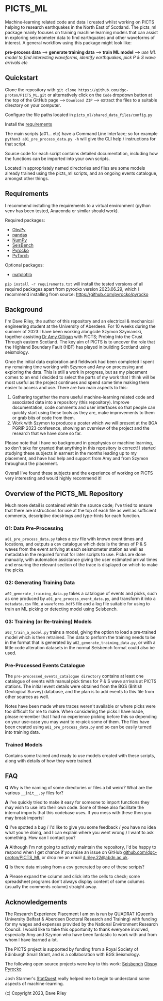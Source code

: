 # PICTS_ML

Machine-learning related code and data I created whilst working on PICTS helping to research earthquakes in the North East of Scotland. The picts_ml package mainly focuses on training machine learning models that can assist in exploring seismometer data to find earthquakes and other waveforms of interest. A general workflow using this package might look like:

**pre-process data** ⟶ **generate training data** ⟶ **train ML model** ⟶ _use ML model to find interesting waveforms, identify earthquakes, pick P & S wave arrivals etc_


## Quickstart
Clone the repository with `git clone https://github.com/dgc-proton/PICTS_ML.git` or alternatively click on the `Code` dropdown button at the top of the GitHub page ⟶ `Download ZIP` ⟶ extract the files to a suitable directory on your computer.

Configure the file paths located in `picts_ml/shared_data_files/config.py`

Install the [requirements]( #requirements )

The main scripts (a01... etc) have a Command Line Interface; so for example `python3 a01_pre_process_data.py -h` will give the CLI help / instructions for that script.

Source code for each script contains detailed documentation, including how the functions can be imported into your own scripts.

Located in appropriately named directories and files are some models already trained using the picts_ml scripts, and an ongoing events catalogue, amongst other things.


## Requirements

I recommend installing the requirements to a virtual environment (python venv has been tested, Anaconda or similar should work).

Required packages:

* [ObsPy]( https://github.com/obspy/obspy )
* [pandas]( https://pandas.pydata.org/ )
* [NumPy]( https://numpy.org/ )
* [SeisBench]( https://github.com/seisbench/seisbench )
* [Pyrocko]( https://github.com/pyrocko/pyrocko )
* [PyTorch]( https://pytorch.org/ )

Optional packages:

* [matplotlib]( https://matplotlib.org/ )

`pip install -r requirements.txt` will install the tested versions of all required packages apart from pyrocko version 2023.06.29, which I recommend installing from source: <https://github.com/pyrocko/pyrocko>


## Background

I'm Dave Riley, the author of this repository and an electrical & mechanical engineering student at the University of Aberdeen. For 10 weeks during the summer of 2023 I have been working alongside Szymon Szymanski, together assisting [Dr Amy Gilligan]( https://amygilligan.wordpress.com ) with PICTS; Probing Into the Crust Through eastern Scotland. The key aim of PICTS is to uncover the role that the Highland Boundary Fault (HBF) has played in building Scotland using seismology.

Once the initial data exploration and fieldwork had been completed I spent my remaining time working with Szymon and Amy on processing and exploring the data. This is still a work in progress, but as my placement comes to an end I decided to select the parts of my work that I think will be most useful as the project continues and spend some time making them easier to access and use. There are two main aspects to this:

1. Gathering together the more useful machine-learning related code and associated data into a repository (this repository). Improve documentation, code comments and user interfaces so that people can quickly start using these tools as they are, make improvements to them or grab bits of code from them.
2. Work with Szymon to produce a poster which we will present at the BGA PGRiP 2023 conference, showing an overview of the project and the research that we have done so far. 

Please note that I have no background in geophysics or machine learning, so don't take for granted that anything in this repository is correct! I started studying these subjects in earnest in the months leading up to my placement, and have had help and support from Amy and from Szymon throughout the placement.

Overall I've found these subjects and the experience of working on PICTS very interesting and would highly recommend it!


## Overview of the PICTS_ML Repository

Much more detail is contained within the source code; I've tried to ensure that there are instructions for use at the top of each file as well as sufficient comments, descriptive docstrings and type-hints for each function.


### 01: Data Pre-Processing

`a01_pre_process_data.py` takes a csv file with known event times and locations, and outputs a csv catalogue which details the times of P & S waves from the event arriving at each seismometer station as well as metadata in the required format for later scripts to use. Picks are done manually, with automation assistance giving the user estimated arrival times and ensuring the relevant section of the trace is displayed on which to make the picks.


### 02: Generating Training Data

`a02_generate_training_data.py` takes a catalogue of events and picks, such as one produced by `a01_pre_process_event_data.py`, and transform it into a `metadata.csv` file, a `waveforms.hdf5` file and a log file suitable for using to train an ML picking or detecting model using Seisbench.


### 03: Training (or Re-training) Models

`a03_train_a_model.py` trains a model, giving the option to load a pre-trained model which is then retrained. The data to perform the training needs to be in the format that is generated by `a02_generate_training_data.py`, or with a little code alteration datasets in the normal Seisbench format could also be used.


### Pre-Processed Events Catalogue

The `pre-processed_events_catalogue directory` contains at least one catalogue of events with manual pick times for P & S wave arrivals at PICTS stations. The initial event details were obtained from the BGS (British Geological Survey) database, and the plan is to add events to this file from other sources as well.

Notes have been made where traces weren't available or where picks were too difficult for me to make. When considering the picks I have made, please remember that I had no experience picking before this so depending on your use-case you may want to re-pick some of them. The files have been created using `a01_pre_process_data.py` and so can be easily turned into training data.


### Trained Models

Contains some trained and ready to use models created with these scripts, along with details of how they were trained.


## FAQ

**Q** Why is the naming of some directories or files a bit weird? What are the various `__init__.py` files for?

**A** I've quickly tried to make it easy for someone to import functions they may wish to use into their own code. Some of these also facilitate the internal imports that this codebase uses. If you mess with these then you may break imports!

**Q** I've spotted a bug / I'd like to give you some feedback / you have no idea what you're doing, and I can explain where you went wrong / I want to ask something. How can I contact you?

**A** Although I'm not going to actively maintain the repository, I'd be happy to respond when I get chance if you raise an issue on GitHub [github.com/dgc-proton/PICTS_ML]( https://github.com/dgc-proton/PICTS_ML ) or drop me an email [d.riley.22@abdn.ac.uk]( d.riley.22@abdn.ac.uk ).

**Q** Is there data missing from a csv generated by one of these scripts?

**A** Please expand the column and click into the cells to check; some spreadsheet programs don't always display content of some columns (usually the comments column) straight away.


## Acknowledgements

The Research Experience Placement I am on is run by QUADRAT (Queen’s University Belfast & Aberdeen Doctoral Research and Training) with funding for my wages and expenses provided by the National Environment Research Council. I would like to take this opportunity to thank everyone involved, especially Amy and Szymon who have been fantastic to work with and from whom I have learned a lot.

The PICTS project is supported by funding from a Royal Society of Edinburgh Small Grant, and is a collaboration with BGS Seismology.

The following open source projects were key to this work: [Seisbench]( https://seisbench.readthedocs.io ) [Obspy]( https://docs.obspy.org/ ) [Pyrocko]( https://pyrocko.org/ )

Josh Starmer's [StatQuest]( https://statquest.org/ ) really helped me to begin to understand some aspects of machine-learning.


(c) Copyright 2023, Dave Riley